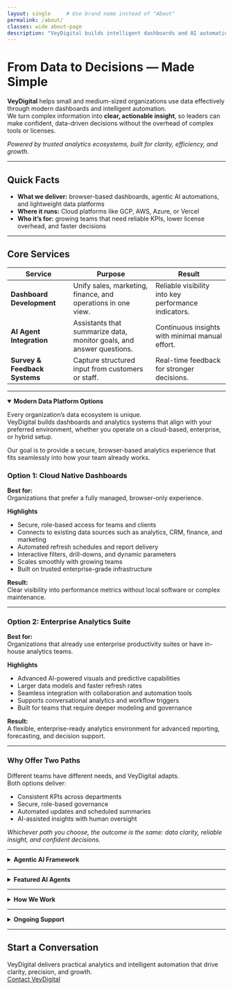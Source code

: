 ```yaml
---
layout: single     # Use brand name instead of "About"
permalink: /about/
classes: wide about-page
description: "VeyDigital builds intelligent dashboards and AI automation that empower modern businesses to make faster, confident decisions."
---
```


<!-- Scoped headline styling (brand-aware + dark mode) -->
<style>
  .about-page h1.vd-headline{
    color: var(--vd-electric);
    margin-top: 0.2rem;
    line-height: 1.15;
    letter-spacing: -0.01em;
    text-wrap: balance;
  }
  @media (prefers-color-scheme: dark){
    .about-page h1.vd-headline{ color: var(--vd-warm); }
  }
</style>

# <span class="vd-headline">From Data to Decisions — Made Simple</span>

**VeyDigital** helps small and medium-sized organizations use data effectively through modern dashboards and intelligent automation.  
We turn complex information into **clear, actionable insight**, so leaders can make confident, data-driven decisions without the overhead of complex tools or licenses.  

*Powered by trusted analytics ecosystems, built for clarity, efficiency, and growth.*

---

## Quick Facts

- **What we deliver:** browser-based dashboards, agentic AI automations, and lightweight data platforms  
- **Where it runs:** Cloud platforms like GCP, AWS, Azure, or Vercel  
- **Who it’s for:** growing teams that need reliable KPIs, lower license overhead, and faster decisions  

---

## Core Services

| **Service** | **Purpose** | **Result** |
|---|---|---|
| **Dashboard Development** | Unify sales, marketing, finance, and operations in one view. | Reliable visibility into key performance indicators. |
| **AI Agent Integration** | Assistants that summarize data, monitor goals, and answer questions. | Continuous insights with minimal manual effort. |
| **Survey & Feedback Systems** | Capture structured input from customers or staff. | Real-time feedback for stronger decisions. |

---

<details class="vd-accordion" markdown="1" open>
<summary><strong>Modern Data Platform Options</strong></summary>

Every organization’s data ecosystem is unique.  
VeyDigital builds dashboards and analytics systems that align with your preferred environment, whether you operate on a cloud-based, enterprise, or hybrid setup.

Our goal is to provide a secure, browser-based analytics experience that fits seamlessly into how your team already works.

### Option 1: Cloud Native Dashboards
**Best for:**  
Organizations that prefer a fully managed, browser-only experience.

**Highlights**
- Secure, role-based access for teams and clients  
- Connects to existing data sources such as analytics, CRM, finance, and marketing  
- Automated refresh schedules and report delivery  
- Interactive filters, drill-downs, and dynamic parameters  
- Scales smoothly with growing teams  
- Built on trusted enterprise-grade infrastructure  

**Result:**  
Clear visibility into performance metrics without local software or complex maintenance.

---

### Option 2: Enterprise Analytics Suite
**Best for:**  
Organizations that already use enterprise productivity suites or have in-house analytics teams.

**Highlights**
- Advanced AI-powered visuals and predictive capabilities  
- Larger data models and faster refresh rates  
- Seamless integration with collaboration and automation tools  
- Supports conversational analytics and workflow triggers  
- Built for teams that require deeper modeling and governance  

**Result:**  
A flexible, enterprise-ready analytics environment for advanced reporting, forecasting, and decision support.

---

### Why Offer Two Paths
Different teams have different needs, and VeyDigital adapts.  
Both options deliver:
- Consistent KPIs across departments  
- Secure, role-based governance  
- Automated updates and scheduled summaries  
- AI-assisted insights with human oversight  

*Whichever path you choose, the outcome is the same: data clarity, reliable insight, and confident decisions.*

</details>

---

<details class="vd-accordion" markdown="1">
<summary><strong>Agentic AI Framework</strong></summary>

VeyDigital AI uses an **agentic architecture**: systems that act within defined business goals to summarize changes, flag risks, and recommend next steps.

**Capabilities**

- Automated insight generation  
- KPI and goal monitoring  
- Context-aware Q&A and explanations  
- Secure, auditable interactions with human oversight

**Infrastructure**

- Deployable on major cloud environments  
- MLOps for testing, versioning, and monitoring  
- RAG support for trustworthy, context-aware answers  
- Designed for scalability, observability, and governance
</details>

---

<details class="vd-accordion" markdown="1">
<summary><strong>Featured AI Agents</strong></summary>

| **Agent** | **What it does** |
|---|---|
| **Insight Summary Agent** | Sends scheduled performance briefs and highlights. |
| **Goal-Tracker Agent** | Monitors KPI thresholds and flags anomalies. |
| **Data Q&A Agent** | Answers natural-language questions from trusted sources. |
| **Leader Coach Agent** | Suggests targeted actions based on patterns and goals. |

All agents operate in secure, read-only environments with strict privacy controls.
</details>

---

<details class="vd-accordion" markdown="1">
<summary><strong>How We Work</strong></summary>

**Assess Objectives:** define metrics and priorities  
**Connect Data:** integrate securely and automate updates  
**Design Dashboards:** clear, interactive reporting  
**Implement AI Agents:** summaries, monitoring, and alerts  
**Support & Training:** docs, handoff, and adoption
</details>

---

<details class="vd-accordion" markdown="1">
<summary><strong>Ongoing Support</strong></summary>

We offer add-ons and monthly retainers to keep analytics sharp and evolving.

**Add-Ons**

- New data sources and connectors  
- New dashboards or drill-downs  
- Anomaly detection and board-ready summaries  
- Secure hosting and access controls  
- Monthly performance reviews  

**Retainer Plans**

| Plan | Ideal for | Includes |
|---|---|---|
| **Essentials** | Smaller teams | Minor updates, KPI checks, quick fixes |
| **Growth** | Iterative teams | AI tuning, quarterly audits, monthly summaries |
| **Pro** | Scaling orgs | Continuous monitoring, integrations, advisory |

</details>

---

## Start a Conversation

VeyDigital delivers practical analytics and intelligent automation that drive clarity, precision, and growth.  
<a href="/contact/" class="btn btn--primary btn--large">Contact VeyDigital</a>
